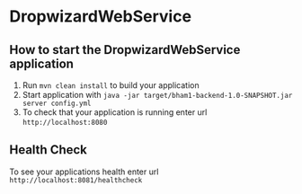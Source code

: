 # DropwizardWebService

How to start the DropwizardWebService application
---

1. Run `mvn clean install` to build your application
1. Start application with `java -jar target/bham1-backend-1.0-SNAPSHOT.jar server config.yml`
1. To check that your application is running enter url `http://localhost:8080`

Health Check
---

To see your applications health enter url `http://localhost:8081/healthcheck`